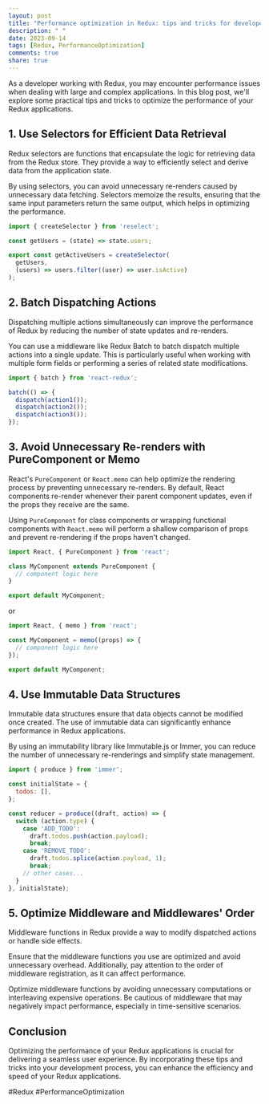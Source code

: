 ```yaml
---
layout: post
title: "Performance optimization in Redux: tips and tricks for developers"
description: " "
date: 2023-09-14
tags: [Redux, PerformanceOptimization]
comments: true
share: true
---
```


As a developer working with Redux, you may encounter performance issues when dealing with large and complex applications. In this blog post, we'll explore some practical tips and tricks to optimize the performance of your Redux applications.

## 1. Use Selectors for Efficient Data Retrieval

Redux selectors are functions that encapsulate the logic for retrieving data from the Redux store. They provide a way to efficiently select and derive data from the application state.

By using selectors, you can avoid unnecessary re-renders caused by unnecessary data fetching. Selectors memoize the results, ensuring that the same input parameters return the same output, which helps in optimizing the performance.

```javascript
import { createSelector } from 'reselect';

const getUsers = (state) => state.users;

export const getActiveUsers = createSelector(
  getUsers,
  (users) => users.filter((user) => user.isActive)
);
```

## 2. Batch Dispatching Actions

Dispatching multiple actions simultaneously can improve the performance of Redux by reducing the number of state updates and re-renders.

You can use a middleware like Redux Batch to batch dispatch multiple actions into a single update. This is particularly useful when working with multiple form fields or performing a series of related state modifications.

```javascript
import { batch } from 'react-redux';

batch(() => {
  dispatch(action1());
  dispatch(action2());
  dispatch(action3());
});
```

## 3. Avoid Unnecessary Re-renders with PureComponent or Memo

React's `PureComponent` or `React.memo` can help optimize the rendering process by preventing unnecessary re-renders. By default, React components re-render whenever their parent component updates, even if the props they receive are the same.

Using `PureComponent` for class components or wrapping functional components with `React.memo` will perform a shallow comparison of props and prevent re-rendering if the props haven't changed.

```javascript
import React, { PureComponent } from 'react';

class MyComponent extends PureComponent {
  // component logic here
}

export default MyComponent;
```
or

```javascript
import React, { memo } from 'react';

const MyComponent = memo((props) => {
  // component logic here
});

export default MyComponent;
```

## 4. Use Immutable Data Structures

Immutable data structures ensure that data objects cannot be modified once created. The use of immutable data can significantly enhance performance in Redux applications.

By using an immutability library like Immutable.js or Immer, you can reduce the number of unnecessary re-renderings and simplify state management.

```javascript
import { produce } from 'immer';

const initialState = {
  todos: [],
};

const reducer = produce((draft, action) => {
  switch (action.type) {
    case 'ADD_TODO':
      draft.todos.push(action.payload);
      break;
    case 'REMOVE_TODO':
      draft.todos.splice(action.payload, 1);
      break;
    // other cases...
  }
}, initialState);
```

## 5. Optimize Middleware and Middlewares' Order

Middleware functions in Redux provide a way to modify dispatched actions or handle side effects.

Ensure that the middleware functions you use are optimized and avoid unnecessary overhead. Additionally, pay attention to the order of middleware registration, as it can affect performance.

Optimize middleware functions by avoiding unnecessary computations or interleaving expensive operations. Be cautious of middleware that may negatively impact performance, especially in time-sensitive scenarios.

## Conclusion

Optimizing the performance of your Redux applications is crucial for delivering a seamless user experience. By incorporating these tips and tricks into your development process, you can enhance the efficiency and speed of your Redux applications.

#Redux #PerformanceOptimization